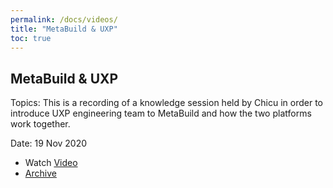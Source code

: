 ```yaml
---
permalink: /docs/videos/
title: "MetaBuild & UXP"
toc: true
---
```


## MetaBuild & UXP

Topics: This is a recording of a knowledge session held by Chicu in order to introduce UXP engineering team to MetaBuild and how the two platforms work together.

Date: 19 Nov 2020

* Watch [Video](https://bluejeans.com/playback/s/M8IrOkBooSfXidqYhfW3yUk4DQ3HbYdYtRDH7dgc4Jyxy0BKWHD8tQsFjXmmgErP)
* [Archive](https://artifactory.corp.adobe.com/artifactory/generic-metabuild-files-dev/documentation/learning/02_MetaBuild_%26_UXP_11-19-2020/Ch1_Full_2020-11-19T08_11%20(1).mp4)
